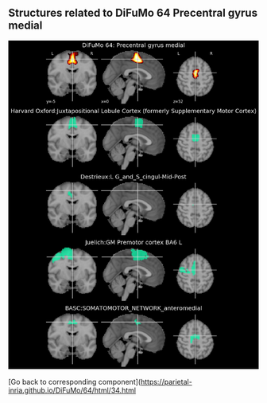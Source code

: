 


## Structures related to DiFuMo 64 Precentral gyrus medial

![34](34.jpg "Structures related to DiFuMo 64 Precentral gyrus medial")

[Go back to corresponding component](https://parietal-inria.github.io/DiFuMo/64/html/34.html